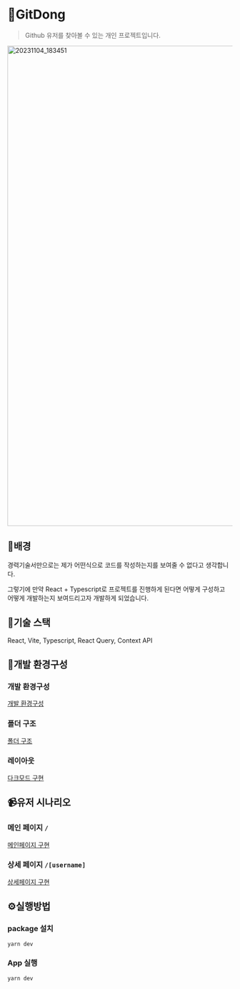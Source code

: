 # 🤖GitDong
> Github 유저를 찾아볼 수 있는 개인 프로젝트입니다.

<img width="1076" alt="20231104_183451" src="https://github.com/piouy001/gitdong/assets/60591071/813da0f5-91d2-468b-b49f-b74e70a72a41">

## 🤔배경
경력기술서만으로는 제가 어떤식으로 코드를 작성하는지를 보여줄 수 없다고 생각합니다.

그렇기에 만약 React + Typescript로 프로젝트를 진행하게 된다면 어떻게 구성하고 어떻게 개발하는지 보여드리고자 개발하게 되었습니다.

## 👀기술 스택

React, Vite, Typescript, React Query, Context API

## 🧱개발 환경구성

### 개발 환경구성
[개발 환경구성](https://github.com/piouy001/gitdong/issues/1)

### 폴더 구조
[폴더 구조](https://github.com/piouy001/gitdong/issues/2)

### 레이아웃
[다크모드 구현](https://github.com/piouy001/gitdong/issues/3)

## 📹유저 시나리오

### 메인 페이지 `/`
[메인페이지 구현](https://github.com/piouy001/gitdong/issues/4)

### 상세 페이지 `/[username]`
[상세페이지 구현](https://github.com/piouy001/gitdong/issues/5)

## ⚙️실행방법

### package 설치

```
yarn dev
```

### App 실행

`yarn dev`
